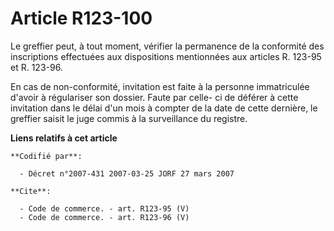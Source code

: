 # Article R123-100

Le greffier peut, à tout moment, vérifier la permanence de la conformité des inscriptions effectuées aux dispositions
mentionnées aux articles R. 123-95 et R. 123-96.

En cas de non-conformité, invitation est faite à la personne immatriculée d'avoir à régulariser son dossier. Faute par celle-
ci de déférer à cette invitation dans le délai d'un mois à compter de la date de cette dernière, le greffier saisit le juge
commis à la surveillance du registre.

**Liens relatifs à cet article**

	**Codifié par**:

	  - Décret n°2007-431 2007-03-25 JORF 27 mars 2007

	**Cite**:

	  - Code de commerce. - art. R123-95 (V)
	  - Code de commerce. - art. R123-96 (V)
